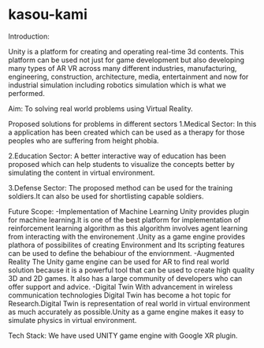 # kasou-kami
Introduction:

Unity is a platform for creating and operating real-time 3d contents. This platform can be used not just for game development but also developing many types of AR VR across many different industries, manufacturing, engineering, construction, architecture, media, entertainment and now for industrial simulation including robotics simulation which is what we performed.

Aim: To solving real world problems using Virtual Reality.

Proposed solutions for problems in different sectors
1.Medical Sector:
 In this a application has been created which can be used as a therapy for those peoples who are suffering from height phobia.

2.Education Sector:
A better interactive way of education has been proposed which can help students to visualize the concepts better by simulating the content in virtual environment.

3.Defense Sector:
The proposed method can be used for the training soldiers.It can also be used for shortlisting capable soldiers.

Future Scope:
-Implementation of Machine Learning
 Unity provides plugin for machine learning.It is one of the best platform for implementation of reinforcement learning algorithm as this algorithm involves agent learning from interacting with the environement .Unity as a game engine provides plathora of possibilites of creating Environment and Its scripting features can be used to define the behabiour of the enviornment.
-Augmented Reality
The Unity game engine can be used for AR to find real world solution because it is a powerful tool that can be used to create high quality 3D and 2D games. It also has a large community of developers who can offer support and advice.
-Digital Twin
With advancement in wireless communication technologies Digital Twin has become a hot topic for Research.Digital Twin is representation of real world in virtual environment as much accurately as possible.Unity as a game engine makes it easy to simulate physics in virtual environment.

Tech Stack:
We have used UNITY game engine with Google XR plugin.
